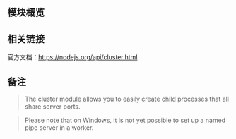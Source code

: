 ## 模块概览


## 相关链接

官方文档：https://nodejs.org/api/cluster.html

## 备注

>The cluster module allows you to easily create child processes that all share server ports.

>Please note that on Windows, it is not yet possible to set up a named pipe server in a worker.